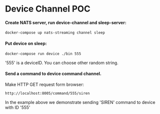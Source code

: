 # Device Channel POC

#### Create NATS server, run device-channel and sleep-server:


    docker-compose up nats-streaming channel sleep


#### Put device on sleep:


    docker-compose run device ./bin 555


'555' is a deviceID. You can choose other random string.

#### Send a command to device command channel.

Make HTTP GET request form browser:


    http://localhost:8005/command/555/siren


In the example above we demonstrate sending 'SIREN' command to device with ID '555'
